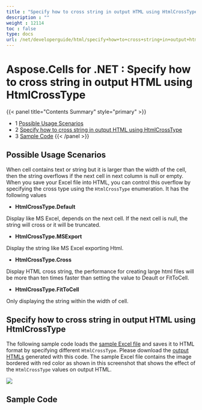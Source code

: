 ```yaml
---
title : "Specify how to cross string in output HTML using HtmlCrossType" 
description : "" 
weight : 12114 
toc : false
type: docs
url: /net/developerguide/html/specify+how+to+cross+string+in+output+html+using+htmlcrosstype/
---
```


# Aspose.Cells for .NET : Specify how to cross string in output HTML using HtmlCrossType


{{< panel title="Contents Summary" style="primary" >}}
*   1 [Possible Usage Scenarios](#possible-usage-scenarios)
*   2 [Specify how to cross string in output HTML using HtmlCrossType](#specify-how-to-cross-string-in-output-html-using-htmlcrosstype)
*   3 [Sample Code](#sample-code)
{{< /panel >}}
 

## Possible Usage Scenarios

When cell contains text or string but it is larger than the width of the cell, then the string overflows if the next cell in next column is null or empty. When you save your Excel file into HTML, you can control this overflow by specifying the cross type using the `HtmlCrossType` enumeration. It has the following values

*   **HtmlCrossType.Default**

Display like MS Excel, depends on the next cell. If the next cell is null, the string will cross or it will be truncated.

*   **HtmlCrossType.MSExport**

Display the string like MS Excel exporting Html.

*   **HtmlCrossType.Cross**

Display HTML cross string, the performance for creating large html files will be more than ten times faster than setting the value to Deault or FitToCell.

*   **HtmlCrossType.FitToCell**

Only displaying the string within the width of cell.

## Specify how to cross string in output HTML using HtmlCrossType

The following sample code loads the [sample Excel file](https://docs2.aspose.com/cells/net/attachments/51479995/51740732.xlsx) and saves it to HTML format by specifying different `HtmlCrossType`. Please download the [output HTMLs](https://docs2.aspose.com/cells/net/attachments/51479995/51740734.zip) generated with this code. The sample Excel file contains the image bordered with red color as shown in this screenshot that shows the effect of the `HtmlCrossType` values on output HTML.

![](https://docs2.aspose.com/cells/net/attachments/51479995/51740733.png)

## Sample Code

